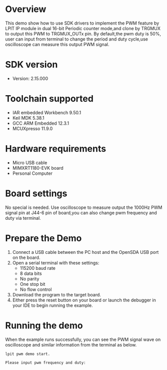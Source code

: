 Overview
========
This demo show how to use SDK drivers to implement the PWM feature by LPIT IP module in 
dual 16-bit Periodic counter mode,and clone by TRGMUX to output this PWM to TRGMUX_OUTx pin.
By default,the pwm duty is 50%, user can input from terminal to
change the period and duty cycle,use oscilloscope can measure this output PWM signal.

SDK version
===========
- Version: 2.15.000

Toolchain supported
===================
- IAR embedded Workbench  9.50.1
- Keil MDK  5.38.1
- GCC ARM Embedded  12.3.1
- MCUXpresso  11.9.0

Hardware requirements
=====================
- Micro USB cable
- MIMXRT1180-EVK board
- Personal Computer

Board settings
==============
No special is needed.
Use oscilloscope to measure output the 1000Hz PWM signal pin at J44-6 pin of board,you can also
change pwm frequency and duty via terminal.

Prepare the Demo
================
1. Connect a USB cable between the PC host and the OpenSDA USB port on the board.
2. Open a serial terminal with these settings:
    - 115200 baud rate
    - 8 data bits
    - No parity
    - One stop bit
    - No flow control
3. Download the program to the target board.
4. Either press the reset button on your board or launch the debugger in your IDE to begin running the example.

Running the demo
================
When the example runs successfully, you can see the PWM signal wave on oscilloscope and similar information from the terminal as below. 
~~~~~~~~~~~~~~~~~~~~~
lpit pwm demo start.

Please input pwm frequency and duty:
~~~~~~~~~~~~~~~~~~~~~
